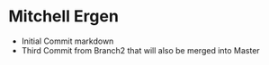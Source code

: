 # Mitchell Ergen

- Initial Commit markdown
- Third Commit from Branch2 that will also be merged into Master